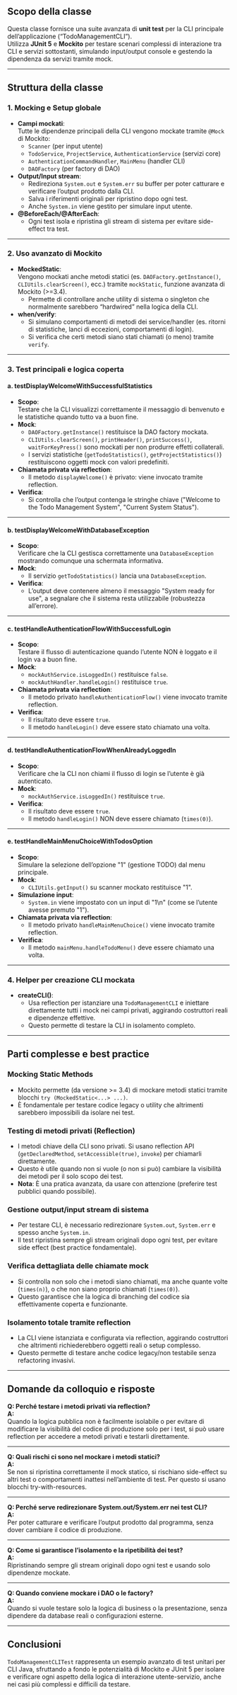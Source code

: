 ## Scopo della classe

Questa classe fornisce una suite avanzata di **unit test** per la CLI principale dell’applicazione (“TodoManagementCLI”).  
Utilizza **JUnit 5** e **Mockito** per testare scenari complessi di interazione tra CLI e servizi sottostanti, simulando input/output console e gestendo la dipendenza da servizi tramite mock.

---

## Struttura della classe

### 1. **Mocking e Setup globale**

- **Campi mockati**:  
  Tutte le dipendenze principali della CLI vengono mockate tramite `@Mock` di Mockito:
  - `Scanner` (per input utente)
  - `TodoService`, `ProjectService`, `AuthenticationService` (servizi core)
  - `AuthenticationCommandHandler`, `MainMenu` (handler CLI)
  - `DAOFactory` (per factory di DAO)
- **Output/Input stream**:  
  - Redireziona `System.out` e `System.err` su buffer per poter catturare e verificare l’output prodotto dalla CLI.
  - Salva i riferimenti originali per ripristino dopo ogni test.
  - Anche `System.in` viene gestito per simulare input utente.
- **@BeforeEach/@AfterEach**:  
  - Ogni test isola e ripristina gli stream di sistema per evitare side-effect tra test.

---

### 2. **Uso avanzato di Mockito**

- **MockedStatic**:  
  Vengono mockati anche metodi statici (es. `DAOFactory.getInstance()`, `CLIUtils.clearScreen()`, ecc.) tramite `mockStatic`, funzione avanzata di Mockito (>=3.4).
  - Permette di controllare anche utility di sistema o singleton che normalmente sarebbero “hardwired” nella logica della CLI.
- **when/verify**:  
  - Si simulano comportamenti di metodi dei service/handler (es. ritorni di statistiche, lanci di eccezioni, comportamenti di login).
  - Si verifica che certi metodi siano stati chiamati (o meno) tramite `verify`.

---

### 3. **Test principali e logica coperta**

#### a. **testDisplayWelcomeWithSuccessfulStatistics**

- **Scopo**:  
  Testare che la CLI visualizzi correttamente il messaggio di benvenuto e le statistiche quando tutto va a buon fine.
- **Mock**:  
  - `DAOFactory.getInstance()` restituisce la DAO factory mockata.
  - `CLIUtils.clearScreen()`, `printHeader()`, `printSuccess()`, `waitForKeyPress()` sono mockati per non produrre effetti collaterali.
  - I servizi statistiche (`getTodoStatistics()`, `getProjectStatistics()`) restituiscono oggetti mock con valori predefiniti.
- **Chiamata privata via reflection**:  
  - Il metodo `displayWelcome()` è privato: viene invocato tramite reflection.
- **Verifica**:  
  - Si controlla che l’output contenga le stringhe chiave ("Welcome to the Todo Management System", "Current System Status").

---

#### b. **testDisplayWelcomeWithDatabaseException**

- **Scopo**:  
  Verificare che la CLI gestisca correttamente una `DatabaseException` mostrando comunque una schermata informativa.
- **Mock**:  
  - Il servizio `getTodoStatistics()` lancia una `DatabaseException`.
- **Verifica**:  
  - L’output deve contenere almeno il messaggio "System ready for use", a segnalare che il sistema resta utilizzabile (robustezza all’errore).

---

#### c. **testHandleAuthenticationFlowWithSuccessfulLogin**

- **Scopo**:  
  Testare il flusso di autenticazione quando l’utente NON è loggato e il login va a buon fine.
- **Mock**:  
  - `mockAuthService.isLoggedIn()` restituisce `false`.
  - `mockAuthHandler.handleLogin()` restituisce `true`.
- **Chiamata privata via reflection**:  
  - Il metodo privato `handleAuthenticationFlow()` viene invocato tramite reflection.
- **Verifica**:  
  - Il risultato deve essere `true`.
  - Il metodo `handleLogin()` deve essere stato chiamato una volta.

---

#### d. **testHandleAuthenticationFlowWhenAlreadyLoggedIn**

- **Scopo**:  
  Verificare che la CLI non chiami il flusso di login se l’utente è già autenticato.
- **Mock**:  
  - `mockAuthService.isLoggedIn()` restituisce `true`.
- **Verifica**:  
  - Il risultato deve essere `true`.
  - Il metodo `handleLogin()` NON deve essere chiamato (`times(0)`).

---

#### e. **testHandleMainMenuChoiceWithTodosOption**

- **Scopo**:  
  Simulare la selezione dell’opzione "1" (gestione TODO) dal menu principale.
- **Mock**:  
  - `CLIUtils.getInput()` su scanner mockato restituisce "1".
- **Simulazione input**:  
  - `System.in` viene impostato con un input di "1\n" (come se l’utente avesse premuto "1").
- **Chiamata privata via reflection**:  
  - Il metodo privato `handleMainMenuChoice()` viene invocato tramite reflection.
- **Verifica**:  
  - Il metodo `mainMenu.handleTodoMenu()` deve essere chiamato una volta.

---

### 4. **Helper per creazione CLI mockata**

- **createCLI()**:  
  - Usa reflection per istanziare una `TodoManagementCLI` e iniettare direttamente tutti i mock nei campi privati, aggirando costruttori reali e dipendenze effettive.
  - Questo permette di testare la CLI in isolamento completo.

---

## Parti complesse e best practice

### **Mocking Static Methods**

- Mockito permette (da versione >= 3.4) di mockare metodi statici tramite blocchi `try (MockedStatic<...> ...)`.
- È fondamentale per testare codice legacy o utility che altrimenti sarebbero impossibili da isolare nei test.

### **Testing di metodi privati (Reflection)**

- I metodi chiave della CLI sono privati. Si usano reflection API (`getDeclaredMethod`, `setAccessible(true)`, `invoke`) per chiamarli direttamente.
- Questo è utile quando non si vuole (o non si può) cambiare la visibilità dei metodi per il solo scopo dei test.
- **Nota**: È una pratica avanzata, da usare con attenzione (preferire test pubblici quando possibile).

### **Gestione output/input stream di sistema**

- Per testare CLI, è necessario redirezionare `System.out`, `System.err` e spesso anche `System.in`.
- Il test ripristina sempre gli stream originali dopo ogni test, per evitare side effect (best practice fondamentale).

### **Verifica dettagliata delle chiamate mock**

- Si controlla non solo che i metodi siano chiamati, ma anche quante volte (`times(n)`), o che non siano proprio chiamati (`times(0)`).
- Questo garantisce che la logica di branching del codice sia effettivamente coperta e funzionante.

### **Isolamento totale tramite reflection**

- La CLI viene istanziata e configurata via reflection, aggirando costruttori che altrimenti richiederebbero oggetti reali o setup complesso.
- Questo permette di testare anche codice legacy/non testabile senza refactoring invasivi.

---

## Domande da colloquio e risposte

**Q: Perché testare i metodi privati via reflection?**  
**A:**  
Quando la logica pubblica non è facilmente isolabile o per evitare di modificare la visibilità del codice di produzione solo per i test, si può usare reflection per accedere a metodi privati e testarli direttamente.

---

**Q: Quali rischi ci sono nel mockare i metodi statici?**  
**A:**  
Se non si ripristina correttamente il mock statico, si rischiano side-effect su altri test o comportamenti inattesi nell’ambiente di test. Per questo si usano blocchi try-with-resources.

---

**Q: Perché serve redirezionare System.out/System.err nei test CLI?**  
**A:**  
Per poter catturare e verificare l’output prodotto dal programma, senza dover cambiare il codice di produzione.

---

**Q: Come si garantisce l’isolamento e la ripetibilità dei test?**  
**A:**  
Ripristinando sempre gli stream originali dopo ogni test e usando solo dipendenze mockate.

---

**Q: Quando conviene mockare i DAO o le factory?**  
**A:**  
Quando si vuole testare solo la logica di business o la presentazione, senza dipendere da database reali o configurazioni esterne.

---

## Conclusioni

`TodoManagementCLITest` rappresenta un esempio avanzato di test unitari per CLI Java, sfruttando a fondo le potenzialità di Mockito e JUnit 5 per isolare e verificare ogni aspetto della logica di interazione utente-servizio, anche nei casi più complessi e difficili da testare.